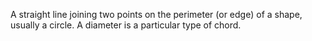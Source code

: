 A straight line joining two points on the perimeter (or edge) of a
shape, usually a circle. A diameter is a particular type of chord.
